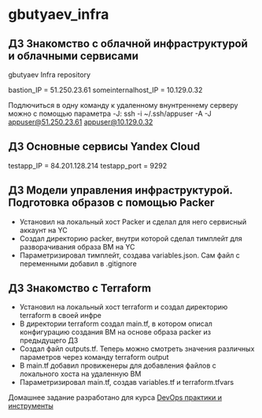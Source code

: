 # gbutyaev_infra


## ДЗ Знакомство с облачной инфраструктурой и облачными сервисами


gbutyaev Infra repository

bastion_IP = 51.250.23.61
someinternalhost_IP = 10.129.0.32


Подлючиться в одну команду к удаленному внунтреннему серверу можно с помощью параметра -J: ssh -i ~/.ssh/appuser -A -J appuser@51.250.23.61 appuser@10.129.0.32


## ДЗ Основные сервисы Yandex Cloud


testapp_IP = 84.201.128.214
testapp_port = 9292

## ДЗ Модели управления инфраструктурой. Подготовка образов с помощью Packer

- Установил на локальный хост Packer и сделал для него сервисный аккаунт на YC
- Создал директорию packer, внутри которой сделал тимплейт для разворачивания образа ВМ на YC
- Параметризировал тимплейт, создава variables.json. Сам файл с переменными добавил в .gitignore

## ДЗ Знакомство с Terraform

- Установил на локальный хост terraform и создал директорию terraform в своей инфре
- В директории terraform создал main.tf, в котором описал конфигурацию создания ВМ на основе образа packer из  предыдущего ДЗ
- Создал файл outputs.tf. Теперь можно смотреть значения различных параметров через команду terraform output
- В main.tf добавил провиженеры для добавления файлов с локального хоста на удаленную ВМ
- Параметризировал main.tf, создав variables.tf и terraform.tfvars


Домашнее задание разработано для курса [DevOps практики и инструменты](https://otus.ru/lessons/devops-praktiki-i-instrumenty/)
